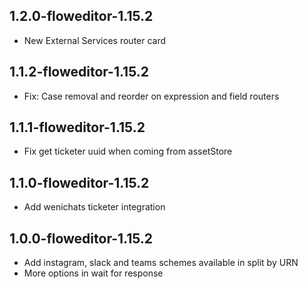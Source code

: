 1.2.0-floweditor-1.15.2
----------
* New External Services router card

1.1.2-floweditor-1.15.2
----------
* Fix: Case removal and reorder on expression and field routers

1.1.1-floweditor-1.15.2
----------
* Fix get ticketer uuid when coming from assetStore

1.1.0-floweditor-1.15.2
----------
* Add wenichats ticketer integration

1.0.0-floweditor-1.15.2
----------
* Add instagram, slack and teams schemes available in split by URN
* More options in wait for response